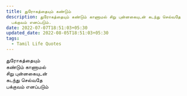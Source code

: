 ```yaml
---
title: துரோகத்தையும் கண்டும்
description: துரோகத்தையும் கண்டும் காணாமல் சிறு புன்னகையுடன் கடந்து செல்வதே
  பக்குவம் எனப்படும்.
date: 2022-07-07T18:51:03+05:30
updated_date: 2022-08-05T18:51:03+05:30
tags:
  - Tamil Life Quotes
---
```


துரோகத்தையும்  
கண்டும் காணாமல்  
சிறு புன்னகையுடன்  
கடந்து செல்வதே  
பக்குவம் எனப்படும்
